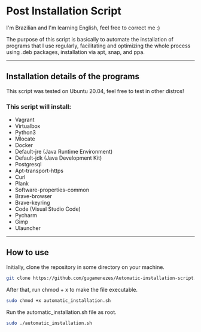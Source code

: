 # Post Installation Script

I'm Brazilian and I'm learning English, feel free to correct me :)

The purpose of this script is basically to automate the installation of programs that I use regularly, facilitating and optimizing the whole process using 
.deb packages, installation via apt, snap, and ppa.

---

## Installation details of the programs

This script was tested on Ubuntu 20.04, feel free to test in other distros!

### This script will install:

- Vagrant
- Virtualbox
- Python3
- Mlocate
- Docker
- Default-jre (Java Runtime Environment)
- Default-jdk (Java Development Kit)
- Postgresql
- Apt-transport-https
- Curl
- Plank
- Software-properties-common
- Brave-browser
- Brave-keyring
- Code (Visual Studio Code)
- Pycharm
- Gimp
- Ulauncher

---

## How to use

Initially, clone the repository in some directory on your machine.

```bash
git clone https://github.com/gugamenezes/Automatic-installation-script.git
```

After that, run chmod + x to make the file executable.

```bash
sudo chmod +x automatic_installation.sh
```

Run the automatic_installation.sh file as root.

```bash
sudo ./automatic_installation.sh
```
